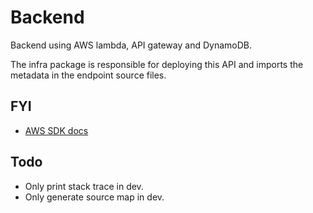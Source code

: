 # Backend

Backend using AWS lambda, API gateway and DynamoDB.

The infra package is responsible for deploying this API and imports the metadata in the endpoint source files.

## FYI

- [AWS SDK docs](https://docs.aws.amazon.com/AWSJavaScriptSDK/v3/latest/introduction/)

## Todo

- Only print stack trace in dev.
- Only generate source map in dev.
